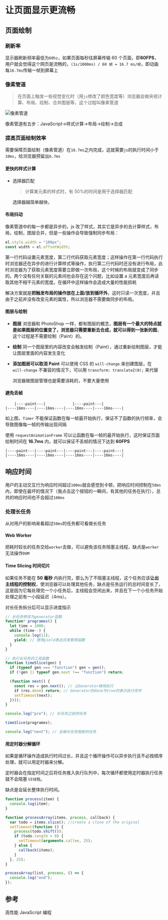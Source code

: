 <author-info date="1645777196708"></author-info>

# 让页面显示更流畅

## 页面绘制

### 刷新率

显示器刷新频率最低为`60hz`，如果页面每秒往屏幕传输 60 个页面，即**60FPS**，用户就会觉得这个网页是流畅的，`(1s/1000ms) / 60 帧 = 16.7 ms/帧`，即动画每`16.7ms`传输一帧到屏幕上

### 像素管道

> 在页面上触发一些视觉变化时（用`js`修改了颜色宽度等）浏览器会做央视计算、布局、绘制、合并图层等，这个过程叫像素管道

![像素管道](/src/pxpipeline.png)

像素管道有五步：JavaScript->样式计算->布局->绘制->合成

### 提高页面绘制效率

需要保障页面绘制（像素管道）在`16.7ms`之内完成，这就需要`js`的执行时间小于`10ms`，给浏览器预留出`6.7ms`

#### 更快的样式计算

- 选择器匹配

  > 计算某元素的样式时，有 50%的时间是用于选择器匹配

  选择器越简单越快，

#### 布局抖动

像素管道中的每一步都是异步的，js 改了样式，其实它是异步的去计算样式，布局，绘制，图层合并，但是一些操作会导致强制同步布局：

```js
el.style.width = "100px";
const width = el.offsetWidth;
```

第一行代码设置元素宽度，第二行代码获取元素宽度；这样操作在第一行代码执行时浏览器还在异步的进行计算样式等操作，执行第二行代码时还没有进行布局，此时浏览器为了获取元素宽度需要立即做一次布局，这个时候的布局就变成了同步的。两个没有任何关联的元素间也会存在这个问题，比如设置 a 元素宽度后再读取其他不相干元素的宽度。在循环中这样操作会造成大量的性能损耗

解决方案就是**把触发布局的操作放在上面/放到循环外**，这时只读一次宽度，并且由于之前并没有改变元素的属性，所以浏览器不需要做同步的布局。

#### 图层与绘制

- **图层**
  浏览器和 PhotoShop 一样，都有图层的概念，**图层有一个最大的特点就是如果图层的位置变了，浏览器只需要重新去合成，就可以得到一张新的图**，这个过程是不需要绘制（Paint）的。

- **绘制**
  同一个图层里的内容改变会触发绘制（Paint），通过重新绘制图层，才能让图层里面的内容发生变化

- **添加图层可以取消 Paint**
  可以使用 CSS 的 `will-change` 来创建图层，在 `will-change` 不兼容的情况下，可以用 `transform: translateZ(0);` 来代替

  浏览器做图层管理也是需要消耗的，不要大量使用

#### 避免丢帧

        |----paint---|            |----paint---|
    |----16ms----|----16ms----|----16ms----|----16ms----|

如上图，`Timer` 不能保证函数在每一帧最开始执行，保证不了函数的执行频率，会导致图像每一帧的传输出现间隔

使用 `requestAnimationFrame` 可以让函数在每一帧的最开始执行，这时保证页面绘制时间在 **16.7ms** 内，就可以保证不丢帧的情况下达到 **60FPS**

    |----paint---|----paint---|----paint---|----paint---|
    |----16ms----|----16ms----|----16ms----|----16ms----|

## 响应时间

用户的主动交互行为响应时间超过`100ms`就会感觉到卡顿，把响应时间控制在`50ms`内，即使在最坏的情况下（我点击这个按钮的一瞬间，有其他的任务在执行），总共的响应时间也不会超过`100ms`

### 处理长任务

从对用户的影响来看超过`50ms`的任务都可看做长任务

#### Web Worker

把耗时较长的任务交给`worker`去做，可以避免该任务阻塞主线程，缺点是`worker`无法操作`DOM`

#### Time Slicing 时间切片

如果任务不能在 **50 毫秒** 内执行完，那么为了不阻塞主线程，这个任务应该**让出主线程的控制权**，使浏览器可以处理其他任务，缺点是任务运行的总时间变长了，这是因为它每处理完一个小任务后，主线程会空闲出来，并且在下一个小任务开始处理之前有一小段延迟（4ms）。

对长任务拆分后可以显示进度指示

```js
// 长任务修改为generator函数
function* programes() {
  let time = 1000;
  while (time--) {
    console.log(11);
    yield; // 使用yield表达式来暂停函数
  }
}

// 执行长任务的工具函数
function timeSlice(gen) {
  if (typeof gen === "function") gen = gen();
  if (!gen || typeof gen.next !== "function") return;

  (function next() {
    const res = gen.next(); // 让Generator继续执行
    if (res.done) return; // Generator的done为true时表示执行完毕
    setTimeout(next);
  })();
}

console.log("pre"); // 长任务之前的任务

timeSlice(programes);

console.log("next"); // 会被长任务阻断的任务
```

#### 用定时器分解循环

如果是循环操作造成执行时间过长，并且这个循环操作可以异步执行且不必按顺序处理，就可以用定时器来分解。

定时器会在指定时间之后将任务推入执行队列中，每次循环都使用定时器执行任务就不会阻塞 `UI线程`。

缺点是会延长整体执行时间。

```js
function process(item) {
  console.log(item);
}

function processArray(items, process, callback) {
  var todo = items.slice(); //create a clone of the original
  setTimeout(function () {
    process(todo.shift());
    if (todo.length > 0) {
      setTimeout(arguments.callee, 25);
    } else {
      callback(items);
    }
  }, 25);
}

processArray(list, process, () => {
  console.log("end");
});
```

## 参考

高性能 JavaScript 编程

